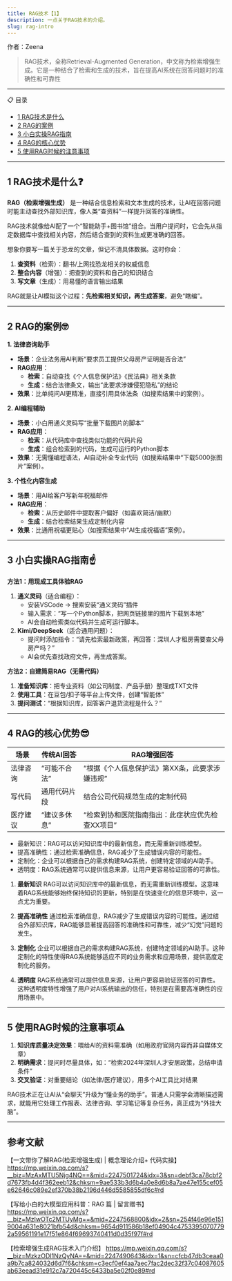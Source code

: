 ```yaml
---
title: RAG技术【1】
description: 一点关于RAG技术的介绍。
slug: rag-intro
---
```

作者：Zeena

> RAG技术，全称Retrieval-Augmented Generation，中文称为检索增强生成。它是一种结合了检索和生成的技术，旨在提高AI系统在回答问题时的准确性和可靠性

---
📋 目录

- [1 RAG技术是什么](#1-r-技术是什么)
- [2 RAG的案例](#2-r-的案例)
- [3 小白实操RAG指南](#3-小白实操r-指南)
- [4 RAG的核心优势](#4-r-的核心优势)
- [5 使用RAG时候的注意事项](#5-使用r-ag时候的注意事项)

---

## 1 RAG技术是什么❓
**RAG（检索增强生成）** 是一种结合信息检索和文本生成的技术，让AI在回答问题时能主动查找外部知识库，像人类“查资料”一样提升回答的准确性。

RAG技术就像给AI配了一个“智能助手+图书馆”组合。当用户提问时，它会先从指定数据库中查找相关内容，然后结合查到的资料生成更准确的回答。

想象你要写一篇关于恐龙的文章，但记不清具体数据。这时你会：

1. **查资料**（检索）：翻书/上网找恐龙相关的权威信息
2. **整合内容**（增强）：把查到的资料和自己的知识结合
3. **写文章**（生成）：用易懂的语言输出结果

RAG就是让AI模拟这个过程：**先检索相关知识，再生成答案**，避免“瞎编”。

---

## 2 RAG的案例🤓

**1. 法律咨询助手**

- **场景**：企业法务用AI判断“要求员工提供父母房产证明是否合法”
- **RAG应用**：
    - **检索**：自动查找《个人信息保护法》《民法典》相关条款
    - **生成**：结合法律条文，输出“此要求涉嫌侵犯隐私”的结论
- **效果**：比单纯问AI更精准，直接引用具体法条（如搜索结果中的案例）。

**2. AI编程辅助**

- **场景**：小白用通义灵码写“批量下载图片的脚本”
- **RAG应用**：
    - **检索**：从代码库中查找类似功能的代码片段
    - **生成**：组合检索到的代码，生成可运行的Python脚本
- **效果**：无需懂编程语法，AI自动补全专业代码（如搜索结果中“下载5000张图片”案例）。

**3. 个性化内容生成**

- **场景**：用AI给客户写新年祝福邮件
- **RAG应用**：
    - **检索**：从历史邮件中提取客户偏好（如喜欢简洁/幽默）
    - **生成**：结合检索结果生成定制化内容
- **效果**：比通用祝福更贴心（如搜索结果中“AI生成祝福语”案例）。

---
## 3 小白实操RAG指南☝️

**方法1：用现成工具体验RAG**

1. **通义灵码**（适合编程）：
    - 安装VSCode → 搜索安装“通义灵码”插件
    - 输入需求：“写一个Python脚本，把网页链接里的图片下载到本地”
    - AI会自动检索类似代码并生成可运行脚本。
2. **Kimi/DeepSeek**（适合通用问题）：
    - 提问时添加指令：“请先检索最新政策，再回答：深圳人才租房需要查父母房产吗？”
    - AI会优先查找政府文件，再生成答案。

**方法2：自建简易RAG（无需代码）**

1. **准备知识库**：把专业资料（如公司制度、产品手册）整理成TXT文件
2. **使用工具**：在豆包/扣子等平台上传文件，创建“智能体”
3. **提问测试**：“根据知识库，回答客户退货流程是什么？”

---

## 4 RAG的核心优势😎

| **场景** | **传统AI回答** | **RAG增强回答** |
| --- | --- | --- |
| 法律咨询 | “可能不合法” | “根据《个人信息保护法》第XX条，此要求涉嫌违规” |
| 写代码 | 通用代码片段 | 结合公司代码规范生成的定制代码 |
| 医疗建议 | “建议多休息” | “检索到协和医院指南指出：此症状应优先检查XX项目” |

- 最新知识：RAG可以访问知识库中的最新信息，而无需重新训练模型。
- 提高准确性：通过检索准确信息，RAG减少了生成错误内容的可能性。
- 定制化：企业可以根据自己的需求构建RAG系统，创建特定领域的AI助手。
- 透明度：RAG系统通常可以提供信息来源，让用户更容易验证回答的可靠性。

1. **最新知识**
RAG可以访问知识库中的最新信息，而无需重新训练模型。这意味着RAG系统能够始终保持知识的更新，特别是在快速变化的信息环境中，这一点尤为重要。

2. **提高准确性**
通过检索准确信息，RAG减少了生成错误内容的可能性。通过结合外部知识库，RAG能够显著提高回答的准确性和可靠性，减少“幻觉”问题的发生。

3. **定制化**
企业可以根据自己的需求构建RAG系统，创建特定领域的AI助手。这种定制化的特性使得RAG系统能够适应不同的业务需求和应用场景，提供高度定制化的服务。

4. **透明度**
RAG系统通常可以提供信息来源，让用户更容易验证回答的可靠性。这种透明度特性增强了用户对AI系统输出的信任，特别是在需要高准确性的应用场景中。

---

## 5 使用RAG时候的注意事项⚠️

1. **知识库质量决定效果**：喂给AI的资料需准确（如用政府官网内容而非自媒体文章）
2. **明确需求**：提问时尽量具体，如：“检索2024年深圳人才安居政策，总结申请条件”
3. **交叉验证**：对重要结论（如法律/医疗建议），用多个AI工具比对结果

RAG技术正在让AI从“会聊天”升级为“懂业务的助手”。普通人只需学会清晰描述需求，就能用它处理工作报表、法律咨询、学习笔记等复杂任务，真正成为“外挂大脑”。

---

## 参考文献
【一文带你了解RAG(检索增强生成) | 概念理论介绍+ 代码实操】
https://mp.weixin.qq.com/s?__biz=MzAxMTU5Njg4NQ==&mid=2247501724&idx=3&sn=debf3ca78cbf2d7673fb4d4f362eeb12&chksm=9ae533b3d6b4a0e8d6b8a7ae47e155cef05e62646c089e2ef370b38b2196d446d5585855df6c#rd

【写给小白的大模型应用科普：RAG 篇 | 留言赠书】
https://mp.weixin.qq.com/s?__biz=MzIwOTc2MTUyMg==&mid=2247568800&idx=2&sn=254f46e96e1519004a631e8021bfb54d&chksm=9654d911586b18ef04904c47533950707792a59561191e17f51e864f69693740411d0d35f97f#rd

【检索增强生成RAG技术入门介绍】
https://mp.weixin.qq.com/s?__biz=MzkzODI1NzQyNA==&mid=2247490643&idx=1&sn=cfcb47db3ceaa0a9b7ca824032d6d7f6&chksm=c3ecf0ef4aa7aec7fac2dec32f37c04087605ab63eead31e912c7a720445c6433ba5e02f0e89#rd

